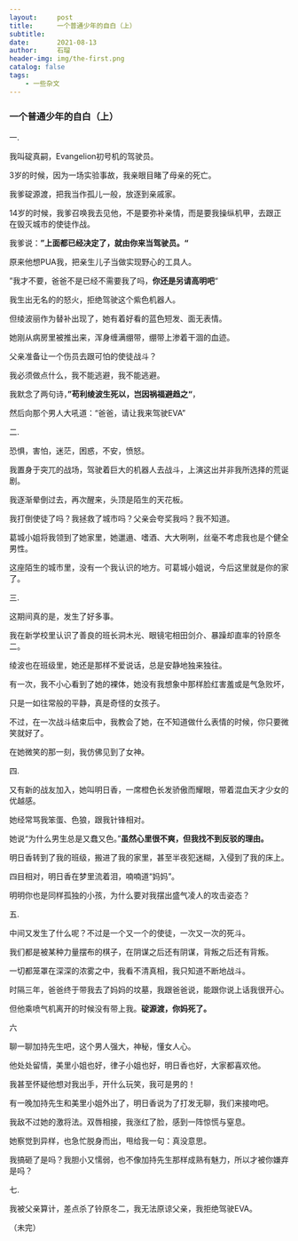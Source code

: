 ```yaml
---
layout:     post
title:      一个普通少年的自白（上）
subtitle:   
date:       2021-08-13
author:     石瑠
header-img: img/the-first.png
catalog: false
tags:
    - 一些杂文
---
```




<h3>一个普通少年的自白（上）</h3>

一.

我叫碇真嗣，Evangelion初号机的驾驶员。

3岁的时候，因为一场实验事故，我亲眼目睹了母亲的死亡。

我爹碇源渡，把我当作孤儿一般，放逐到亲戚家。

14岁的时候，我爹召唤我去见他，不是要弥补亲情，而是要我操纵机甲，去跟正在毁灭城市的使徒作战。

我爹说：**”上面都已经决定了，就由你来当驾驶员。“**

原来他想PUA我，把亲生儿子当做实现野心的工具人。

”我才不要，爸爸不是已经不需要我了吗，**你还是另请高明吧**“

我生出无名的的怒火，拒绝驾驶这个紫色机器人。

但绫波丽作为替补出现了，她有着好看的蓝色短发、面无表情。

她刚从病房里被推出来，浑身缠满绷带，绷带上渗着干涸的血迹。

父亲准备让一个伤员去跟可怕的使徒战斗？

我必须做点什么，我不能逃避，我不能逃避。

我默念了两句诗，**”苟利绫波生死以，岂因祸福避趋之“**，

然后向那个男人大吼道：“爸爸，请让我来驾驶EVA”

二.

恐惧，害怕，迷茫，困惑，不安，愤怒。

我置身于突兀的战场，驾驶着巨大的机器人去战斗，上演这出并非我所选择的荒诞剧。

我逐渐晕倒过去，再次醒来，头顶是陌生的天花板。

我打倒使徒了吗？我拯救了城市吗？父亲会夸奖我吗？我不知道。

葛城小姐将我领到了她家里，她邋遢、嗜酒、大大咧咧，丝毫不考虑我也是个健全男性。

这座陌生的城市里，没有一个我认识的地方。可葛城小姐说，今后这里就是你的家了。

三.

这期间真的是，发生了好多事。

我在新学校里认识了善良的班长洞木光、眼镜宅相田剑介、暴躁却直率的铃原冬二。

绫波也在班级里，她还是那样不爱说话，总是安静地独来独往。

有一次，我不小心看到了她的裸体，她没有我想象中那样脸红害羞或是气急败坏，

只是一如往常般的平静，真是奇怪的女孩子。

不过，在一次战斗结束后中，我教会了她，在不知道做什么表情的时候，你只要微笑就好了。

在她微笑的那一刻，我仿佛见到了女神。



四.

又有新的战友加入，她叫明日香，一席橙色长发骄傲而耀眼，带着混血天才少女的优越感。

她经常骂我笨蛋、色狼，跟我针锋相对。

她说“为什么男生总是又蠢又色。”**虽然心里很不爽，但我找不到反驳的理由。**

明日香转到了我的班级，搬进了我的家里，甚至半夜犯迷糊，入侵到了我的床上。

四目相对，明日香在梦里流着泪，喃喃道“妈妈”。

明明你也是同样孤独的小孩，为什么要对我摆出盛气凌人的攻击姿态？

五.

中间又发生了什么呢？不过是一个又一个的使徒，一次又一次的死斗。

我们都是被某种力量摆布的棋子，在阴谋之后还有阴谋，背叛之后还有背叛。

一切都笼罩在深深的浓雾之中，我看不清真相，我只知道不断地战斗。

时隔三年，爸爸终于带我去了妈妈的坟墓，我跟爸爸说，能跟你说上话我很开心。

但他乘喷气机离开的时候没有带上我。**碇源渡，你妈死了。**

六

聊一聊加持先生吧，这个男人强大，神秘，懂女人心。

他处处留情，美里小姐也好，律子小姐也好，明日香也好，大家都喜欢他。

我甚至怀疑他想对我出手，开什么玩笑，我可是男的！

有一晚加持先生和美里小姐外出了，明日香说为了打发无聊，我们来接吻吧。

我敌不过她的激将法。双唇相接，我涨红了脸，感到一阵惊慌与窒息。

她察觉到异样，也急忙脱身而出，甩给我一句：真没意思。

我搞砸了是吗？我胆小又懦弱，也不像加持先生那样成熟有魅力，所以才被你嫌弃是吗？

七.

我被父亲算计，差点杀了铃原冬二，我无法原谅父亲，我拒绝驾驶EVA。

（未完）





























